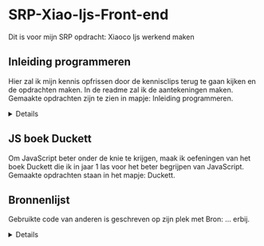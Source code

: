 # SRP-Xiao-Ijs-Front-end
Dit is voor mijn SRP opdracht: Xiaoco Ijs werkend maken

## Inleiding programmeren
Hier zal ik mijn kennis opfrissen door de kennisclips terug te gaan kijken en de opdrachten maken. In de readme zal ik de aantekeningen maken. Gemaakte opdrachten zijn te zien in mapje: Inleiding programmeren.

<details>

### Variabelen
Variabelen = doos
Doos heeft label, zodat je weet wat erin zit. 
Je kan dingen in doen in de doos wat aansluit bij de label.
Je kan alles in een variabel opslaan, ook een variabel. 
Als je iets nieuws opslaat in een bestaand variabel, zal het oudere overschreven worden. 

### Queryselector
Je roept selectoren op vanuit de DOM. 
Queryselector is een soort zoekmachine. 
Waar hij gaat zoeken, plaats je ervoor (document = object) . De functie (methode = queryselector) Wat je wilt zoeken (selector).
De eerste die hij ziet, selecteert hij. 

### Datatypes en arrays
Wat zijn datatypes?
Manier om onderscheid te maken in soorten data.
- String
- Int / Numbers
- Boolean

- Object waaronder:
- Arrays
- Console
- Functies
- HTML elementen (queryselector)

Wat zijn arrays?
Een lijst. De lijst gebruikt []

### Functies
= Wanneer de code wordt uitgevoerd. 
Je groepeert code als iets moet gebeuren wanneer je iets doet. Functie start schrijf je zo bijvoorbeeld: function groet() {}

### Eventlisteners
Met eventlisteners kan je gebruiken om functies werkend te maken.

### If else
Het is een conditioneel statement. We hebben ze zodat we conditie in code kunnen schrijven. Je kan doen: doet dit wanneer dat dat is of dat zo. 

### Parameters
Parameter is belangrijke feature van functies. Parameters is zodat we code niet vaak hoeven te herschrijven. 

</details>

## JS boek Duckett
Om JavaScript beter onder de knie te krijgen, maak ik oefeningen van het boek Duckett die ik in jaar 1 las voor het beter begrijpen van JavaScript. Gemaakte opdrachten staan in het mapje: Duckett.

## Bronnenlijst
Gebruikte code van anderen is geschreven op zijn plek met Bron: ... erbij.
<details>

1. https://www.wikiwand.com/en/Magnum_(ice_cream)
2. https://www.magnumicecream.com/nl/campagnes/magnum-ruby.html
3. https://www.unileverfoodsolutions.be/nl/product/magnum-your-way-vanilla-25-NL-878759.html
5. https://www.chewoutloud.com/cookies-and-cream-ice-cream/
6. https://www.thespruceeats.com/making-the-most-of-sriracha-sauce-1328440
7. https://www.shutterstock.com/vi/search/kim+chi
8. https://nl.pinterest.com/pin/554998354060578089/

</details>